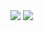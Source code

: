 <img src="https://github-readme-stats.vercel.app/api?username=aunmag&show_icons=true&include_all_commits=true">
<img src="https://github-readme-stats.vercel.app/api/top-langs/?username=aunmag&layout=compact&card_width=445">
